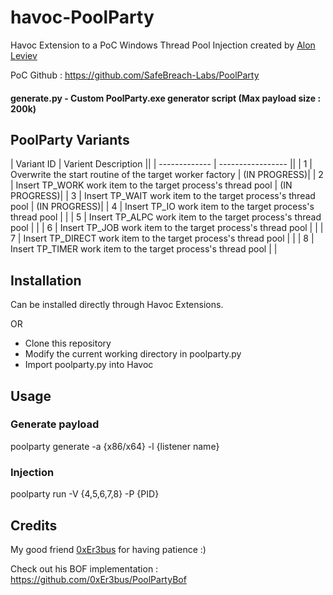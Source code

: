 # havoc-PoolParty

Havoc Extension to a PoC Windows Thread Pool Injection created by [Alon Leviev](https://twitter.com/_0xDeku)

PoC Github : https://github.com/SafeBreach-Labs/PoolParty


#### generate.py - Custom PoolParty.exe generator script (Max payload size : 200k)


## PoolParty Variants

| Variant ID  | Varient Description ||
| ------------- | ----------------- ||
| 1  | Overwrite the start routine of the target worker factory       | (IN PROGRESS)|
| 2  | Insert TP_WORK work item to the target process's thread pool   | (IN PROGRESS)|
| 3  | Insert TP_WAIT work item to the target process's thread pool   | (IN PROGRESS)|
| 4  | Insert TP_IO work item to the target process's thread pool     | |
| 5  | Insert TP_ALPC work item to the target process's thread pool   | |
| 6  | Insert TP_JOB work item to the target process's thread pool    | |
| 7  | Insert TP_DIRECT work item to the target process's thread pool | |
| 8  | Insert TP_TIMER work item to the target process's thread pool  | |


## Installation

Can be installed directly through Havoc Extensions.

OR

- Clone this repository
- Modify the current working directory in poolparty.py
- Import poolparty.py into Havoc


## Usage

### Generate payload

poolparty generate -a {x86/x64} -l {listener name}

### Injection 

poolparty run -V {4,5,6,7,8} -P {PID}

## Credits

My good friend [0xEr3bus](https://twitter.com/0xEr3bus) for having patience :)

Check out his BOF implementation : https://github.com/0xEr3bus/PoolPartyBof
